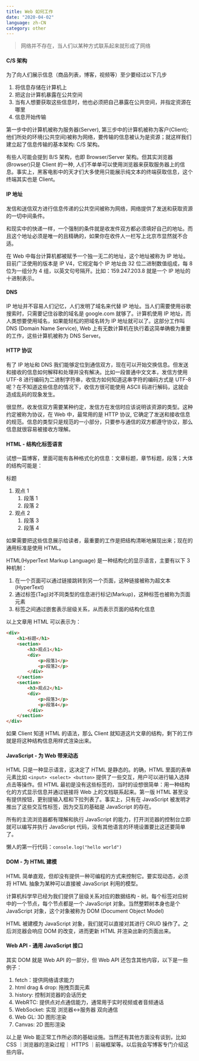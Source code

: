 ```yaml
---
title: Web 如何工作
date: "2020-04-02"
language: zh-CN
category: other
---
```


> 网络并不存在，当人们以某种方式联系起来就形成了网络

#### C/S 架构

为了向人们展示信息（商品列表，博客，视频等）至少要经过以下几步

1. 将信息存储在计算机上
2. 把这台计算机暴露在公共空间
3. 当有人想要获取这些信息时，他也必须把自己暴露在公共空间，并指定资源在哪里
4. 信息开始传输

第一步中的计算机被称为服务器(Server), 第三步中的计算机被称为客户(Client); 他们所处的环境(公共空间)被称为网络，要传输的信息被认为是资源；就这样我们建立起了信息传输的基本架构: C/S 架构。

有些人可能会提到 B/S 架构，也即 Browser/Server 架构。但其实浏览器(Browser)只是 Client 的一种, 人们不单单可以使用浏览器来获取服务器上的信息。事实上，黑客电影中的天才们大多使用只能展示纯文本的终端获取信息，这个终端其实也是 Client。

#### IP 地址

发信和送信双方进行信息传递的公共空间被称为网络，网络提供了发送和获取资源的一切中间条件。

和现实中的快递一样，一个强制的条件就是收发件双方都必须填好自己的地址。而且这个地址必须是唯一的且精确的，如果你在收件人一栏写上北京市显然就不合适。

在 Web 中每台计算机都被赋予一个独一无二的地址，这个地址被称为 IP 地址。目前广泛使用的版本是 IP V4，它规定每个 IP 地址由 32 位二进制数值组成，每 8 位为一组分为 4 组，以英文句号隔开。比如：159.247.203.8 就是一个 IP 地址的十进制表示。

#### DNS

IP 地址并不容易人们记忆，人们发明了域名来代替 IP 地址。当人们需要使用谷歌搜索时，只需要记住谷歌的域名是 google.com 就够了。计算机使用 IP 地址，而人类想要使用域名，如果能轻松的把域名转为 IP 地址就可以了。这部分工作叫 DNS (Domain Name Service), Web 上有无数计算机在执行着这简单确极为重要的工作，这些计算机被称为 DNS Server。

#### HTTP 协议

有了 IP 地址和 DNS 我们能够定位到通信双方，现在可以开始交换信息。但发送和接收的信息如何解释和处理并没有解决。比如一段普通中文文本，发信方使用 UTF-8 进行编码为二进制字符串，收信方如何知道这串字符的编码方式是 UTF-8 呢？在不知道这些信息的情况下，收信方很可能使用 ASCII 码进行解码，这就会造成乱码的现象发生。

很显然，收发信双方需要某种约定，发信方在发信时应该说明该资源的类型。这种约定被称为协议，在 Web 中，最常用的是 HTTP 协议, 它确定了发送和接收信息的规范。信息的类型只是规范的一小部分，只要参与通信的双方都遵守协议，那么信息就很容易被接收方理解。

#### HTML - 结构化标签语言

试想一篇博客，里面可能有各种格式化的信息：文章标题，章节标题，段落；大体的结构可能是：

标题

1. 观点 1
   1. 段落 1
   2. 段落 2
2. 观点 2
   1. 段落 3
   2. 段落 4

如果需要把这些信息展示给读者，最重要的工作是把结构清晰地展现出来；现在的通用标准是使用 HTML。

HTML(HyperText Markup Language) 是一种结构化的显示语言，主要有以下 3 种机制：

1. 在一个页面可以通过链接跳转到另一个页面，这种链接被称为超文本(HyperText)
2. 通过标签(Tag)对不同类型的信息进行标记(Markup)，这种标签也被称为页面元素
3. 标签之间通过嵌套表示层级关系，从而表示页面的结构化信息

以上文章用 HTML 可以表示为：

```html
<div>
    <h1>标题</h1>
    <section>
        <h3>观点1</h1>
        <div>
            <p>段落1</p>
            <p>段落2</p>
        </div>
    </section>
    <section>
        <h3>观点2</h1>
        <div>
            <p>段落3</p>
            <p>段落4</p>
        </div>
    </section>
</div>
```

如果 Client 知道 HTML 的语法，那么 Client 就知道这片文章的结构，剩下的工作就是将这种结构信息用样式渲染出来。

#### JavaScript - 为 Web 带来动态

HTML 只是一种显示语言，这决定了 HTML 是静态的。的确，HTML 里面的表单元素比如 `<input> <select> <button>` 提供了一些交互，用户可以进行输入选择点击等操作。但 HTML 最初是没有这些标签的，当时的设想很简单：用一种结构化的方式显示信息并通过链接将 Web 上的文档联系起来。第一版 HTML 甚至没有提供按钮，更别提输入框和下拉列表了。事实上，只有在 JavaScript 被发明才推出了这些交互性标签，因为交互的基础是 JavaScript 的存在。

所有的主流浏览器都有理解和执行 JavaScript 的能力，打开浏览器的控制台立即就可以编写并执行 JavaScript 代码，没有其他语言的环境设置要比这还要简单了。

懒人的第一行代码：`console.log("hello world")`

#### DOM - 为 HTML 建模

HTML 简单直观，但却没有提供一种可编程的方式来控制它。要实现动态，必须将 HTML 抽象为某种可以直接被 JavaScript 利用的模型。

计算机科学早已经为我们提供了层级关系对应的数据结构 - 树。每个标签对应树中的一个节点，每个节点都是一个 JavaScript 对象。当然整颗树本身也是个 JavaScript 对象，这个对象被称为 DOM (Document Object Model)

HTML 被建模为 JavaScript 对象，我们就可以直接对其进行 CRUD 操作了。之后浏览器会响应 DOM 的改变，进而更新 HTML 并渲染出新的页面出来。

#### Web API - 通用 JavaScript 接口

其实 DOM 就是 Web API 的一部分，但 Web API 还包含其他内容，以下是一些例子：

1. fetch：提供网络请求能力
2. html drag & drop: 拖拽页面元素
3. history: 控制浏览器的会话历史
4. WebRTC: 提供点对点通信能力，通常用于实时视频或者音频通话
5. WebSocket: 实现 浏览器<->服务器 双向通信
6. Web GL: 3D 图形渲染
7. Canvas: 2D 图形渲染

以上是 Web 能正常工作所必须的基础设施。当然还有其他方面没有谈到，比如 CSS ｜浏览器的渲染过程｜ HTTPS ｜前端框架等。以后我会写博客专门介绍这些内容。
